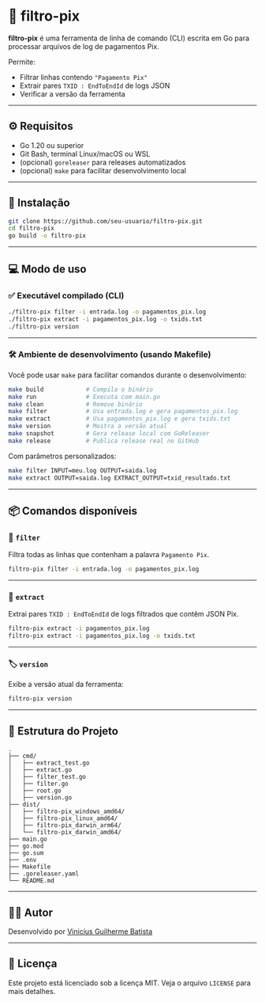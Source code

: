 # 🧾 filtro-pix

**filtro-pix** é uma ferramenta de linha de comando (CLI) escrita em Go para processar arquivos de log de pagamentos Pix.

Permite:
- Filtrar linhas contendo `"Pagamento Pix"`
- Extrair pares `TXID : EndToEndId` de logs JSON
- Verificar a versão da ferramenta

---

## ⚙️ Requisitos

- Go 1.20 ou superior
- Git Bash, terminal Linux/macOS ou WSL
- (opcional) `goreleaser` para releases automatizados
- (opcional) `make` para facilitar desenvolvimento local

---

## 🚀 Instalação

```bash
git clone https://github.com/seu-usuario/filtro-pix.git
cd filtro-pix
go build -o filtro-pix
```

---

## 💻 Modo de uso

### ✅ Executável compilado (CLI)

```bash
./filtro-pix filter -i entrada.log -o pagamentos_pix.log
./filtro-pix extract -i pagamentos_pix.log -o txids.txt
./filtro-pix version
```

---

### 🛠️ Ambiente de desenvolvimento (usando Makefile)

Você pode usar `make` para facilitar comandos durante o desenvolvimento:

```bash
make build            # Compila o binário
make run              # Executa com main.go
make clean            # Remove binário
make filter           # Usa entrada.log e gera pagamentos_pix.log
make extract          # Usa pagamentos_pix.log e gera txids.txt
make version          # Mostra a versão atual
make snapshot         # Gera release local com GoReleaser
make release          # Publica release real no GitHub
```

Com parâmetros personalizados:

```bash
make filter INPUT=meu.log OUTPUT=saida.log
make extract OUTPUT=saida.log EXTRACT_OUTPUT=txid_resultado.txt
```

---

## 📦 Comandos disponíveis

### 🔎 `filter`
Filtra todas as linhas que contenham a palavra `Pagamento Pix`.

```bash
filtro-pix filter -i entrada.log -o pagamentos_pix.log
```

---

### 🧬 `extract`
Extrai pares `TXID : EndToEndId` de logs filtrados que contêm JSON Pix.

```bash
filtro-pix extract -i pagamentos_pix.log
filtro-pix extract -i pagamentos_pix.log -o txids.txt
```

---

### 🏷 `version`
Exibe a versão atual da ferramenta:

```bash
filtro-pix version
```

---

## 📁 Estrutura do Projeto

```
.
├── cmd/
│   ├── extract_test.go
│   ├── extract.go
│   ├── filter_test.go
│   ├── filter.go
│   ├── root.go
│   ├── version.go
├── dist/
│   ├── filtro-pix_windows_amd64/
│   ├── filtro-pix_linux_amd64/
│   ├── filtro-pix_darwin_arm64/
│   └── filtro-pix_darwin_amd64/
├── main.go
├── go.mod
├── go.sum
├── .env
├── Makefile
├── .goreleaser.yaml
└── README.md
```

---

## 👨‍💻 Autor

Desenvolvido por [Vinicius Guilherme Batista](https://github.com/Vini-Dev-Py)

---

## 📄 Licença

Este projeto está licenciado sob a licença MIT. Veja o arquivo `LICENSE` para mais detalhes.
